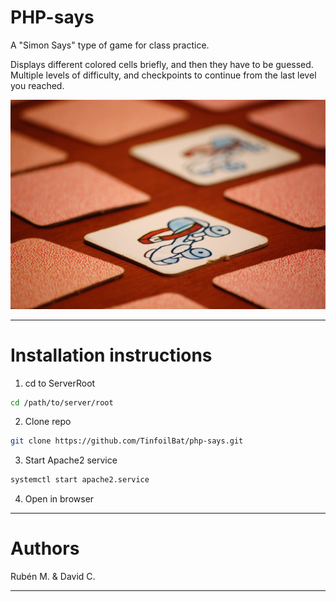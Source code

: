 # PHP-says
A "Simon Says" type of game for class practice.

Displays different colored cells briefly, and then they have to be guessed. Multiple levels of difficulty, and checkpoints to continue from the last level you reached.

![](https://github.com/TinfoilBat/php-says/blob/0e653c4168ff5b2dd41d09c6f606b6f3c5705bf6/static/memory_image.jpeg)

___
# Installation instructions

1. cd to ServerRoot
```bash
cd /path/to/server/root
```
2. Clone repo
```bash
git clone https://github.com/TinfoilBat/php-says.git
```
3. Start Apache2 service

```bash
systemctl start apache2.service
```
4. Open in browser

___

# Authors
Rubén M. & David C.
___